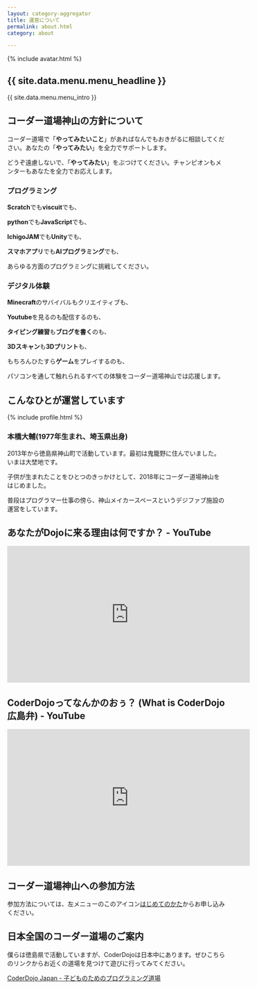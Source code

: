 ```yaml
---
layout: category-aggregator
title: 運営について
permalink: about.html
category: about

---
```


{% include avatar.html %}

## {{ site.data.menu.menu_headline }}

{{ site.data.menu.menu_intro }}

## コーダー道場神山の方針について

コーダー道場で「**やってみたいこと**」があればなんでもおきがるに相談してください。あなたの「**やってみたい**」を全力でサポートします。

どうぞ遠慮しないで、「**やってみたい**」をぶつけてください。チャンピオンもメンターもあなたを全力でお応えします。


### プログラミング

**Scratch**でも**viscuit**でも、

**python**でも**JavaScript**でも、

**IchigoJAM**でも**Unity**でも、

**スマホアプリ**でも**AIプログラミング**でも、

あらゆる方面のプログラミングに挑戦してください。


### デジタル体験

**Minecraft**のサバイバルもクリエイティブも、

**Youtube**を見るのも配信するのも、

**タイピング練習**も**ブログを書く**のも、

**3Dスキャン**も**3Dプリント**も、

もちろんひたすら**ゲーム**をプレイするのも、

パソコンを通して触れられるすべての体験をコーダー道場神山では応援します。


## こんなひとが運営しています

{% include profile.html %}

### 本橋大輔(1977年生まれ、埼玉県出身)

2013年から徳島県神山町で活動しています。最初は鬼籠野に住んでいました。いまは大埜地です。

子供が生まれたことをひとつのきっかけとして、2018年にコーダー道場神山をはじめました。

普段はプログラマー仕事の傍ら、神山メイカースペースというデジファブ施設の運営をしています。

## あなたがDojoに来る理由は何ですか？ - YouTube

<iframe width="560" height="315" src="https://www.youtube.com/embed/gLDue2xb1j8?si=tuISI4BMznEPEQYH" title="YouTube video player" frameborder="0" allow="accelerometer; autoplay; clipboard-write; encrypted-media; gyroscope; picture-in-picture; web-share" referrerpolicy="strict-origin-when-cross-origin" allowfullscreen></iframe>


## CoderDojoってなんかのおぅ？ (What is CoderDojo 広島弁) - YouTube

<iframe width="560" height="315" src="https://www.youtube.com/embed/VEcFnEYT6mQ?si=3wdN1mAoE3zOFazq" title="YouTube video player" frameborder="0" allow="accelerometer; autoplay; clipboard-write; encrypted-media; gyroscope; picture-in-picture; web-share" referrerpolicy="strict-origin-when-cross-origin" allowfullscreen></iframe>


## コーダー道場神山への参加方法

参加方法については、左メニューのこのアイコン[<i class="fas fa-child"></i>はじめてのかた](/category-2.html)からお申し込みください。


## 日本全国のコーダー道場のご案内

僕らは徳島県で活動していますが、CoderDojoは日本中にあります。ぜひこちらのリンクからお近くの道場を見つけて遊びに行ってみてください。

<a href="https://coderdojo.jp/">CoderDojo Japan - 子どものためのプログラミング道場</a>


